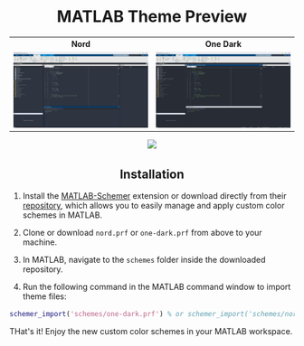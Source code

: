 <h1 align="center">MATLAB Theme Preview</h1>

<div align="center">
<table>
  <tr>
    <th>Nord</th>
    <th>One Dark</th>
  </tr>
  <tr>
    <td><img src="/Matlab%20Themes/README.assets/Nord%20Theme%20Preview.png" width="500" /></td>
    <td><img src="/Matlab%20Themes/README.assets/One-Dark%20Theme%20Preview.png" width="500" /></td>
  </tr>
</table>
</div>

<p align="center">
  <a href="https://github.com/Sang-Buster/Miscellaneous-Configuration/tree/main/MATLAB%20Themes"><img src="https://img.shields.io/badge/Visit%20Here-282c34?style=for-the-badge&logoColor=white"></a>
</p>

<h2 align="center">Installation</h2>

1. Install the [MATLAB-Schemer](https://www.mathworks.com/matlabcentral/fileexchange/53862-matlab-schemer) extension or download directly from their [repository](https://github.com/scottclowe/matlab-schemer), which allows you to easily manage and apply custom color schemes in MATLAB. 

2. Clone or download `nord.prf` or `one-dark.prf` from above to your machine.

3. In MATLAB, navigate to the `schemes` folder inside the downloaded repository.

4. Run the following command in the MATLAB command window to import theme files:
```matlab
schemer_import('schemes/one-dark.prf') % or schemer_import('schemes/nord.prf')
```

THat's it! Enjoy the new custom color schemes in your MATLAB workspace.
